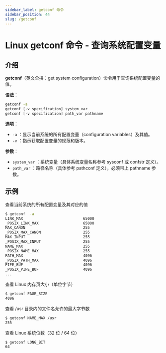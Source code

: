 ```yaml
---
sidebar_label: getconf 命令
sidebar_position: 44
slug: /getconf
---
```


# Linux getconf 命令 - 查询系统配置变量



## 介绍

**getconf**（英文全拼：get system configuration）命令用于查询系统配置变量的值。

**语法**：

```bash
getconf -a
getconf [-v specification] system_var
getconf [-v specification] path_var pathname
```

**选项**：

- `-a` ：显示当前系统的所有配置变量（configuration variables）及其值。
- `-v` ：指示获取配置变量的规范和版本。

**参数**：

- `system_var` ：系统变量（具体系统变量名称参考 sysconf 或 confstr 定义）。
- `path_var` ：路径名称（具体参考 pathconf 定义），必须带上 pathname 参数。



## 示例

查看当前系统的所有配置变量及其对应的值

```bash
$ getconf  -a
LINK_MAX                           65000
_POSIX_LINK_MAX                    65000
MAX_CANON                          255
_POSIX_MAX_CANON                   255
MAX_INPUT                          255
_POSIX_MAX_INPUT                   255
NAME_MAX                           255
_POSIX_NAME_MAX                    255
PATH_MAX                           4096
_POSIX_PATH_MAX                    4096
PIPE_BUF                           4096
_POSIX_PIPE_BUF                    4096
...
```

查看 Linux 内存页大小（单位字节）

```bash
$ getconf PAGE_SIZE
4096
```

查看 /usr 目录内的文件名允许的最大字节数

```bash
$ getconf NAME_MAX /usr
255
```

查看 Linux 系统位数（32 位 / 64 位）

```bash
$ getconf LONG_BIT
64
```





